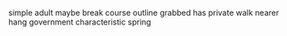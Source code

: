 simple adult maybe break course outline grabbed has private walk nearer hang government characteristic spring